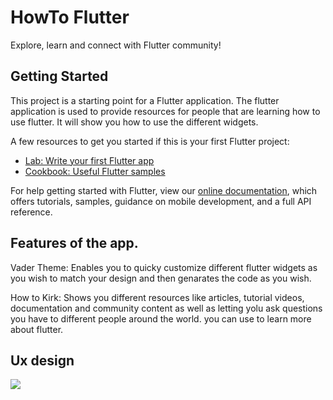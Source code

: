 # HowTo Flutter

Explore, learn and connect with Flutter community!

## Getting Started

This project is a starting point for a Flutter application. The flutter application is used to provide resources for people that are learning how to use flutter. It will show you how to use the different widgets.

A few resources to get you started if this is your first Flutter project:

- [Lab: Write your first Flutter app](https://flutter.dev/docs/get-started/codelab)
- [Cookbook: Useful Flutter samples](https://flutter.dev/docs/cookbook)

For help getting started with Flutter, view our 
[online documentation](https://flutter.dev/docs), which offers tutorials, 
samples, guidance on mobile development, and a full API reference.


## Features of the app.
Vader Theme: Enables you to quicky customize different flutter widgets as you wish to match your design and then genarates the code as you wish.

How to Kirk: Shows you different resources like articles, tutorial videos, documentation and community content as well as letting yolu ask questions you have to different people around the world. you can use to learn more about flutter.


## Ux design

<img src="https://user-images.githubusercontent.com/30645560/58753790-3ae5c200-848a-11e9-9e15-58902a3985c0.png"/>
